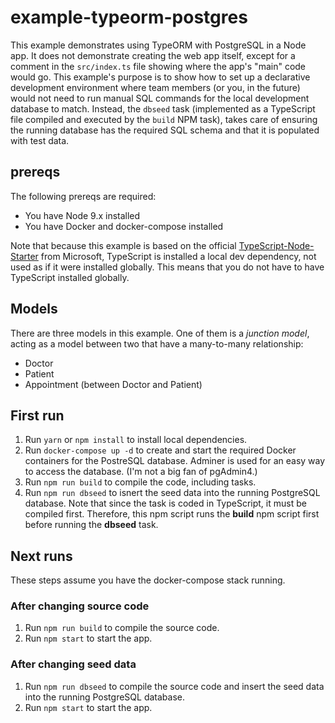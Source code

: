 # example-typeorm-postgres

This example demonstrates using TypeORM with PostgreSQL in a Node app. It does not demonstrate creating the web app itself, except for a comment in the ```src/index.ts``` file showing where the app's "main" code would go. This example's purpose is to show how to set up a declarative development environment where team members (or you, in the future) would not need to run manual SQL commands for the local development database to match. Instead, the ```dbseed``` task (implemented as a TypeScript file compiled and executed by the ```build``` NPM task), takes care of ensuring the running database has the required SQL schema and that it is populated with test data.

## prereqs

The following prereqs are required:

* You have Node 9.x installed
* You have Docker and docker-compose installed

Note that because this example is based on the official [TypeScript-Node-Starter](https://github.com/Microsoft/TypeScript-Node-Starter) from Microsoft, TypeScript is installed a local dev dependency, not used as if it were installed globally. This means that you do not have to have TypeScript installed globally.

## Models

There are three models in this example. One of them is a *junction model*, acting as a model between two that have a many-to-many relationship:

* Doctor
* Patient
* Appointment (between Doctor and Patient)

## First run

1. Run ```yarn``` or ```npm install``` to install local dependencies.
1. Run ```docker-compose up -d``` to create and start the required Docker containers for the PostreSQL database. Adminer is used for an easy way to access the database. (I'm not a big fan of pgAdmin4.)
1. Run ```npm run build``` to compile the code, including tasks.
1. Run ```npm run dbseed``` to isnert the seed data into the running PostgreSQL database. Note that since the task is coded in TypeScript, it must be compiled first. Therefore, this npm script runs the **build** npm script first before running the **dbseed** task.

## Next runs

These steps assume you have the docker-compose stack running.

### After changing source code

1. Run ```npm run build``` to compile the source code.
1. Run ```npm start``` to start the app.

### After changing seed data

1. Run ```npm run dbseed``` to compile the source code and insert the seed data into the running PostgreSQL database.
1. Run ```npm start``` to start the app.